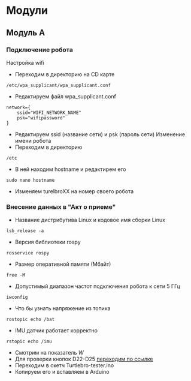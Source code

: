 # Модули
## Модуль А
### Подключение робота
Настройка wifi
- Переходим в директорию на CD карте
```
/etc/wpa_supplicant/wpa_supplicant.conf
```
- Редактируем файл wpa_supplicant.conf
```
network={
    ssid="WIFI_NETWORK_NAME"
    psk="wifipassword"
}
```
- Редактируем ssid (название сети) и psk (пароль сети)
Изменение имени робота
- Переходим в директорию
```
/etc
```
- В ней находим hostname и редактирем его
```
sudo nano hostname
```
- Изменяем turelbroXX на номер своего робота
### Внесение данных в "Акт о приеме"
- Название дистрибутива Linux и кодовое имя сборки Linux
```
lsb_release -a
```
- Версия библиотеки rospy
```
rosservice rospy
```
- Размер оперативной памяти (Мбайт)
```
free -M
```
- Допустимый диапазон частот подключения робота к сети 5 ГГц
```
iwconfig
```
- Что бы узнать напряжение из топика
```
rostopic echo /bat
```
- IMU датчик работает корректно
```
rstopic echo /imu
```
- Смотрим на показатель *W*
- Для проверки кнопок D22-D25
[переходим по ссылке](https://github.com/voltbro/ws-sro/tree/main/Turtlebro-tester)
- Переходим в скетч Turtlebro-tester.ino
- Копируем его и вставляем в Arduino
